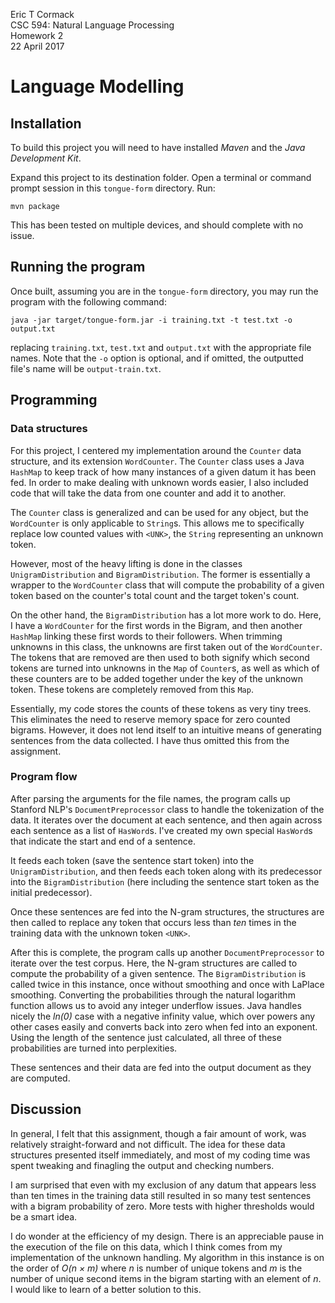 Eric T Cormack<br />
CSC 594: Natural Language Processing<br />
Homework 2<br />
22 April 2017

# Language Modelling

## Installation
To build this project you will need to have installed *Maven* and the *Java
Development Kit*.

Expand this project to its destination folder. Open a terminal or command prompt
session in this `tongue-form` directory. Run:
```
mvn package
```

This has been tested on multiple devices, and should complete with no issue.

## Running the program

Once built, assuming you are in the `tongue-form` directory, you may run the
program with the following command:
```
java -jar target/tongue-form.jar -i training.txt -t test.txt -o output.txt
```
replacing `training.txt`, `test.txt` and `output.txt` with the appropriate file
names. Note that the `-o` option is optional, and if omitted, the outputted
file's name will be `output-train.txt`.

## Programming

### Data structures
For this project, I centered my implementation around the `Counter` data
structure, and its extension `WordCounter`. The `Counter` class uses a Java
`HashMap` to keep track of how many instances of a given datum it has been fed.
In order to make dealing with unknown words easier, I also included code that
will take the data from one counter and add it to another.

The `Counter` class is generalized and can be used for any object, but the
`WordCounter` is only applicable to `String`s. This allows me to specifically
replace low counted values with `<UNK>`, the `String` representing an unknown
token.

However, most of the heavy lifting is done in the classes `UnigramDistribution`
and `BigramDistribution`. The former is essentially a wrapper to the
`WordCounter` class that will compute the probability of a given token based
on the counter's total count and the target token's count.

On the other hand, the `BigramDistribution` has a lot more work to do. Here, I
have a `WordCounter` for the first words in the Bigram, and then another
`HashMap` linking these first words to their followers. When trimming unknowns
in this class, the unknowns are first taken out of the `WordCounter`. The tokens
that are removed are then used to both signify which second tokens are turned
into unknowns in the `Map` of `Counter`s, as well as which of these counters
are to be added together under the key of the unknown token. These tokens are
completely removed from this `Map`.

Essentially, my code stores the counts of these tokens as very tiny trees. This
eliminates the need to reserve memory space for zero counted bigrams. However,
it does not lend itself to an intuitive means of generating sentences from the
data collected. I have thus omitted this from the assignment.

### Program flow
After parsing the arguments for the file names, the program calls up Stanford
NLP's `DocumentPreprocessor` class to handle the tokenization of the data.
It iterates over the document at each sentence, and then again across each
sentence as a list of `HasWord`s. I've created my own special `HasWord`s that
indicate the start and end of a sentence.

It feeds each token (save the sentence start token) into the
`UnigramDistribution`, and then feeds each token along with its predecessor into
the `BigramDistribution` (here including the sentence start token as the
initial predecessor).

Once these sentences are fed into the N-gram structures, the structures are then
called to replace any token that occurs less than *ten* times in the training
data with the unknown token `<UNK>`.

After this is complete, the program calls up another `DocumentPreprocessor` to
iterate over the test corpus. Here, the N-gram structures are called to compute
the probability of a given sentence. The `BigramDistribution` is called twice
in this instance, once without smoothing and once with LaPlace smoothing.
Converting the probabilities through the natural logarithm function allows us to
avoid any integer underflow issues. Java handles nicely the *ln(0)* case with a
negative infinity value, which over powers any other cases easily and converts
back into zero when fed into an exponent. Using the length of the sentence just
calculated, all three of these probabilities are turned into perplexities.

These sentences and their data are fed into the output document as they are
computed.

## Discussion
In general, I felt that this assignment, though a fair amount of work, was
relatively straight-forward and not difficult. The idea for these data
structures presented itself immediately, and most of my coding time was spent
tweaking and finagling the output and checking numbers.

I am surprised that even with my exclusion of any datum that appears less than
ten times in the training data still resulted in so many test sentences with a
bigram probability of zero. More tests with higher thresholds would be a smart
idea.

I do wonder at the efficiency of my design. There is an appreciable pause in the
execution of the file on this data, which I think comes from my implementation
of the unknown handling. My algorithm in this instance is on the order of
*O(n &times; m)* where *n* is number of unique tokens and *m* is the number of
unique second items in the bigram starting with an element of *n*. I would like
to learn of a better solution to this.
